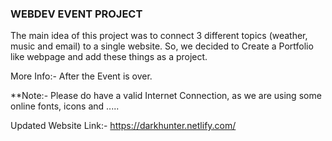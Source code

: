 ### WEBDEV EVENT PROJECT

The main idea of this project was to connect 3 different topics (weather, music and email) to a single website.
So, we decided to Create a Portfolio like webpage and add these things as a project.

More Info:- After the Event is over.



**Note:- Please do have a valid Internet Connection, as we are using some online fonts, icons and .....

Updated Website Link:-
https://darkhunter.netlify.com/
